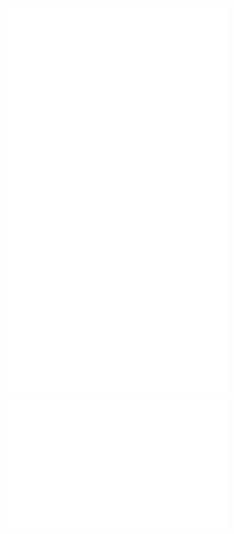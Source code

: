 <a href="https://github.com/rzy0901/github-stats">
<img src="https://github.com/rzy0901/github-stats/blob/master/generated/overview.svg#gh-dark-mode-only" />
<img src="https://github.com/rzy0901/github-stats/blob/master/generated/languages.svg#gh-dark-mode-only" />
<img src="https://github.com/rzy0901/github-stats/blob/master/generated/overview.svg#gh-light-mode-only" />
<img src="https://github.com/rzy0901/github-stats/blob/master/generated/languages.svg#gh-light-mode-only" />
</a>
